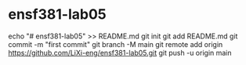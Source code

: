 # ensf381-lab05
echo "# ensf381-lab05" >> README.md
git init
git add README.md
git commit -m "first commit"
git branch -M main
git remote add origin https://github.com/LiXi-eng/ensf381-lab05.git
git push -u origin main
